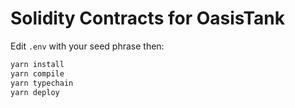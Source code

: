 # Solidity Contracts for OasisTank

Edit `.env` with your seed phrase then:

```sh
yarn install
yarn compile
yarn typechain
yarn deploy
```
